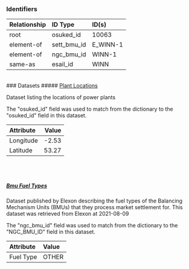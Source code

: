 ### Identifiers

| Relationship   | ID Type     | ID(s)    |
|:---------------|:------------|:---------|
| root           | osuked_id   | 10063    |
| element-of     | sett_bmu_id | E_WINN-1 |
| element-of     | ngc_bmu_id  | WINN-1   |
| same-as        | esail_id    | WINN     |

<br>
### Datasets
##### <a href="https://raw.githubusercontent.com/OSUKED/Dictionary-Datasets/main/datasets/plant-locations/datapackage.json">Plant Locations</a>

Dataset listing the locations of power plants

The "osuked_id" field was used to match from the dictionary to the "osuked_id" field in this dataset.

| Attribute   |   Value |
|:------------|--------:|
| Longitude   |   -2.53 |
| Latitude    |   53.27 |

<br><br>
##### <a href="https://raw.githubusercontent.com/OSUKED/Dictionary-Datasets/main/datasets/bmu-fuel-types/datapackage.json">Bmu Fuel Types</a>

Dataset published by Elexon describing the fuel types of the Balancing Mechanism Units (BMUs) that they process market settlement for. This dataset was retrieved from Elexon at 2021-08-09

The "ngc_bmu_id" field was used to match from the dictionary to the "NGC_BMU_ID" field in this dataset.

| Attribute   | Value   |
|:------------|:--------|
| Fuel Type   | OTHER   |
